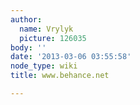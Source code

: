```yaml
---
author:
  name: Vrylyk
  picture: 126035
body: ''
date: '2013-03-06 03:55:58'
node_type: wiki
title: www.behance.net

---
```

